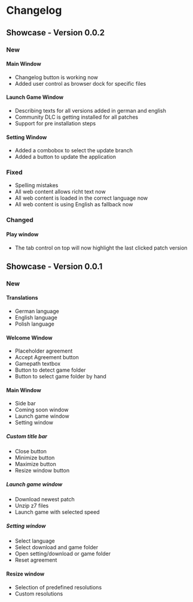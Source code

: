 # Changelog

## Showcase - Version 0.0.2

### New

#### Main Window

* Changelog button is working now
* Added user control as browser dock for specific files

#### Launch Game Window

* Describing texts for all versions added in german and english
* Community DLC is getting installed for all patches
* Support for pre installation steps

#### Setting Window

* Added a combobox to select the update branch
* Added a button to update the application

### Fixed

* Spelling mistakes
* All web content allows richt text now
* All web content is loaded in the correct language now
* All web content is using English as fallback now

### Changed

#### Play window

* The tab control on top will now highlight the last clicked patch version

## Showcase - Version 0.0.1

### New

#### Translations

* German language
* English language
* Polish language

#### Welcome Window

* Placeholder agreement
* Accept Agreement button
* Gamepath textbox
* Button to detect game folder
* Button to select game folder by hand

#### Main Window

* Side bar
* Coming soon window
* Launch game window
* Setting window

##### Custom title bar

* Close button
* Minimize button
* Maximize button
* Resize window button

##### Launch game window

* Download newest patch
* Unzip z7 files
* Launch game with selected speed

##### Setting window

* Select language
* Select download and game folder
* Open setting/download or game folder
* Reset agreement

#### Resize window

* Selection of predefined resolutions
* Custom resolutions
